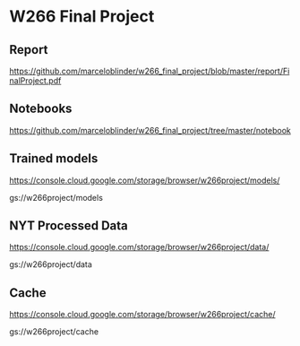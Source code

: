 # W266 Final Project

## Report

https://github.com/marceloblinder/w266_final_project/blob/master/report/FinalProject.pdf

## Notebooks

https://github.com/marceloblinder/w266_final_project/tree/master/notebook

## Trained models

https://console.cloud.google.com/storage/browser/w266project/models/

gs://w266project/models

## NYT Processed Data

https://console.cloud.google.com/storage/browser/w266project/data/

gs://w266project/data

## Cache

https://console.cloud.google.com/storage/browser/w266project/cache/

gs://w266project/cache
